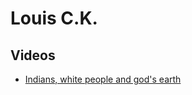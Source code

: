 # Louis C.K.

## Videos

- [Indians, white people and god's earth](https://www.youtube.com/watch?v=YWZkwuILn_s)
